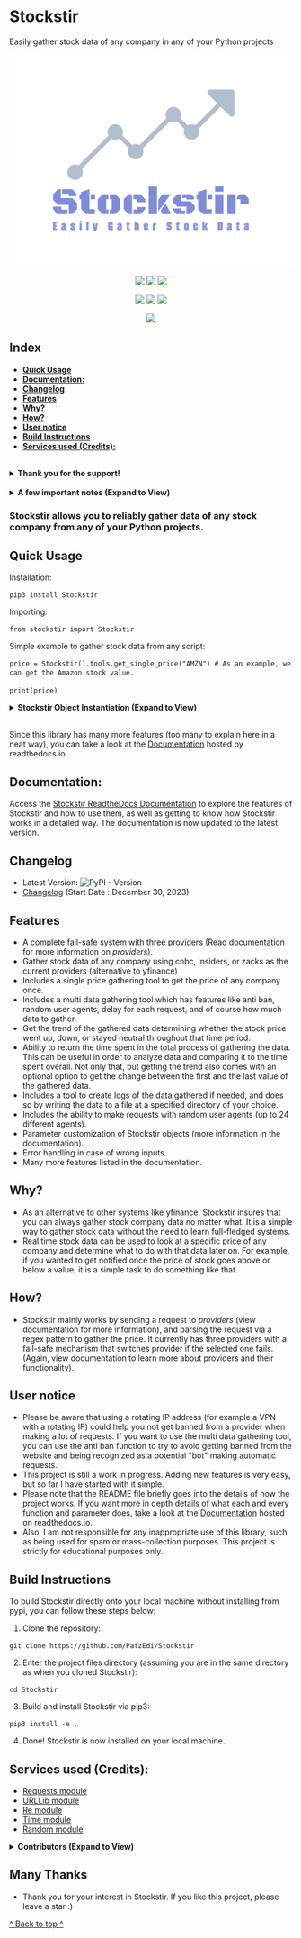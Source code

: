 <!-- omit in toc -->
# Stockstir
Easily gather stock data of any company in any of your Python projects

![stockstir-logo](https://github.com/PatzEdi/Stockstir/raw/main/docs/img/stockstir_logo.png)

<p align="center">
	<img src="https://img.shields.io/badge/License-MIT-brightgreen"
		height="23">
	<img src="https://img.shields.io/badge/Creator-PatzEdi-brightgreen"
		height="23">
	<img src="https://readthedocs.org/projects/stockstir/badge/?version=latest"
		height="23">
</p>

<p align = "center">
	<img src="https://static.pepy.tech/badge/stockstir"
		height="23">
	<img src="https://static.pepy.tech/badge/Stockstir/week"
		height="23">
	<img src="https://static.pepy.tech/badge/Stockstir/month"
		height="23">
</p>

<p align = "center">
	<img src="https://img.shields.io/pypi/v/Stockstir?style=flat&color=%23FFA500"
		height="23">
</p>

<!-- omit in toc -->
## Index
- [**Quick Usage**](#quick-usage)
- [**Documentation:**](#documentation)
- [**Changelog**](#changelog)
- [**Features**](#features)
- [**Why?**](#why)
- [**How?**](#how)
- [**User notice**](#user-notice)
- [**Build Instructions**](#build-instructions)
- [**Services used (Credits):**](#services-used-credits)

<br/>
<details>
<summary><strong>Thank you for the support!</strong></summary>
<br/>

**Starrers:**
[@ddkasa](https://github.com/ddkasa), [@pythoninthegrass](https://github.com/pythoninthegrass), [@jeffcarrico](https://github.com/jeffcarrico), [@kehoecj](https://github.com/kehoecj), [@jftuga](https://github.com/jftuga), [@branislavhesko](https://github.com/branislavhesko), [@drtiwari](https://github.com/drtiwari), [@poa00](https://github.com/poa00), [@gusdanielson](https://github.com/gusdanielson), [@joolybugg](https://github.com/joolybugg), [@BHX2](https://github.com/BHX2), [@electronicjude](https://github.com/electronicjude), [@zdrummond](https://github.com/zdrummond), [@JamesSullivan](https://github.com/JamesSullivan), [@mptsolutions](https://github.com/mptsolutions), [@FrankD412](https://github.com/FrankD412), [@fumbles](https://github.com/fumbles), [@shunsock](https://github.com/shunsock), [@verystealthy](https://github.com/verystealthy), [@agarcialeon](https://github.com/agarcialeon), [@hassan-surmount](https://github.com/hassan-surmount), [@DeflateAwning](https://github.com/DeflateAwning), [@ThinkCode](https://github.com/ThinkCode), [@stvnksslr](https://github.com/stvnksslr),[@rawberg](https://github.com/rawberg), [@z1001123](https://github.com/z1001123), [@soundtrackgeek](https://github.com/soundtrackgeek), [@Giddu](https://github.com/Giddu), [@T31M](https://github.com/T31M), [@somas1](https://github.com/somas1), [@rexzhang](https://github.com/rexzhang), [@arturo-zarzilla](https://github.com/arturo-zarzilla), [@dfd](https://github.com/dfd), [@ArcturusMajere](https://github.com/ArcturusMajere), [@LambertusDekker](https://github.com/LambertusDekker), [@508chris](https://github.com/508chris), [@PandaStacker](https://github.com/PandaStacker), [@piksu](https://github.com/piksu), [@cameronhptdev](https://github.com/cameronhptdev), [@bazfire](https://github.com/bazfire), [@AceofSpades5757](https://github.com/AceofSpades5757), [@georgettica](https://github.com/georgettica), [@LeonardPuettmann](https://github.com/LeonardPuettmann), [@Shrhawk](https://github.com/Shrhawk), [@builderjer](https://github.com/builderjer)

**Thank you for 40+ Stars! Thank you for 20K+ Downloads!**
If you do not wish to be in the list above, please let me know by either creating an issue or messaging me through reddit (linked on my website https://patzedi.github.io). Also, it may take me a while (depending on the time) to put new stargazers on the README, but it will be done nonetheless :) Also, if you are viewing on PyPi, this list above will most likely not be updated to the latest amount of starrers, as I would have to create a new release every time. Commits for new starrers will take place on the GitHub page.

</details>
<br/>
<details>

<summary><strong>A few important notes (Expand to View)</strong></summary>
<br/>

*Verified commits are now being used (Verified commits are used to make sure you know the real developer/trusted person is comitting to the branch/project)*

**Automatic provider integrity/validity checks have now been implemented on my side through crontab! Checks run 5 times a day, and a notification is sent to my phone and desktop to notify me of the status. This way, if any provider fails, I will be notified much sooner than before**

As a reminder, if any errors are found in the documentation, codebase, etc. feel free to create an issue on the Github page. We are all here to learn and improve. Thanks!
</details>

<!-- omit in toc -->
### **Stockstir allows you to reliably gather data of any stock company from any of your Python projects.** 


## **Quick Usage**

Installation:
```
pip3 install Stockstir
```

Importing:
```
from stockstir import Stockstir
```
Simple example to gather stock data from any script:
```
price = Stockstir().tools.get_single_price("AMZN") # As an example, we can get the Amazon stock value.

print(price)
```
<details>
<summary><strong>Stockstir Object Instantiation (Expand to View)</strong></summary>

```
stockstir = Stockstir()
# Below, as an example, we can instantiate the classes within the Stockstir object, which is in this case called stockstir.
tools = stockstir.tools
providers = stockstir.providers
api = stockstir.api
```
You can also customize certain aspects of each Stockstir object you instantiate:
```
stockstir = Stockstir(provider = 'cnbc', random_user_agent=True, print_output = True) # default provider = 'cnbc' (can be set to 'insider' or 'zacks' as well (cnbc recommended)), random_user_agent defaults to False, print_output defaults to False. (Note: print_output is only used for certain funcs such as multi_data_gathering)
# Below, as an example, we can instantiate the classes within the Stockstir object, which is in this case called stockstir.
tools = stockstir.tools
providers = stockstir.providers
api = stockstir.api
```
</details>

<br/>

Since this library has many more features (too many to explain here in a neat way), you can take a look at the [Documentation](https://stockstir.readthedocs.io/en/latest/index.html) hosted by readthedocs.io.

## **Documentation:**
Access the [Stockstir ReadtheDocs Documentation](https://stockstir.readthedocs.io/en/latest/index.html) to explore the features of Stockstir and how to use them, as well as getting to know how Stockstir works in a detailed way. The documentation is now updated to the latest version.

## **Changelog**
- Latest Version: ![PyPI - Version](https://img.shields.io/pypi/v/Stockstir?style=flat-square&color=%23000)
- [Changelog](/CHANGELOG.md) (Start Date : December 30, 2023)

## **Features**
- A complete fail-safe system with three providers (Read documentation for more information on *providers*).
- Gather stock data of any company using cnbc, insiders, or zacks as the current providers (alternative to yfinance)
- Includes a single price gathering tool to get the price of any company once.
- Includes a multi data gathering tool which has features like anti ban, random user agents, delay for each request, and of course how much data to gather.  
- Get the trend of the gathered data determining whether the stock price went up, down, or stayed neutral throughout that time period.
- Ability to return the time spent in the total process of gathering the data. This can be useful in order to analyze data and comparing it to the time spent overall. Not only that, but getting the trend also comes with an optional option to get the change between the first and the last value of the gathered data.
- Includes a tool to create logs of the data gathered if needed, and does so by writing the data to a file at a specified directory of your choice.
- Includes the ability to make requests with random user agents (up to 24 different agents).
- Parameter customization of Stockstir objects (more information in the documentation).
- Error handling in case of wrong inputs.
- Many more features listed in the documentation.
## **Why?**
- As an alternative to other systems like yfinance, Stockstir insures that you can always gather stock company data no matter what. It is a simple way to gather stock data without the need to learn full-fledged systems.
- Real time stock data can be used to look at a specific price of any company and determine what to do with that data later on. For example, if you wanted to get notified once the price of stock goes above or below a value, it is a simple task to do something like that. 

## **How?**
- Stockstir mainly works by sending a request to *providers* (view documentation for more information), and parsing the request via a regex pattern to gather the price. It currently has three providers with a fail-safe mechanism that switches provider if the selected one fails. (Again, view documentation to learn more about providers and their functionality).

## **User notice**
- Please be aware that using a rotating IP address (for example a VPN with a rotating IP) could help you not get banned from a provider when making a lot of requests. If you want to use the multi data gathering tool, you can use the anti ban function to try to avoid getting banned from the website and being recognized as a potential "bot" making automatic requests.
- This project is still a work in progress. Adding new features is very easy, but so far I have started with it simple. 
- Please note that the README file briefly goes into the details of how the project works. If you want more in depth details of what each and every function and parameter does, take a look at the [Documentation](https://stockstir.readthedocs.io/en/latest/index.html) hosted on readthedocs.io.
- Also, I am not responsible for any inappropriate use of this library, such as being used for spam or mass-collection purposes. This project is strictly for educational purposes only.

## **Build Instructions**
To build Stockstir directly onto your local machine without installing from pypi, you can follow these steps below:
1. Clone the repository:
```
git clone https://github.com/PatzEdi/Stockstir
```
2. Enter the project files directory (assuming you are in the same directory as when you cloned Stockstir):
```
cd Stockstir
```
3. Build and install Stockstir via pip3:
```
pip3 install -e .
```
4. Done! Stockstir is now installed on your local machine.

## **Services used (Credits):**
- [Requests module](https://requests.readthedocs.io/en/latest/)
- [URLLib module](https://docs.python.org/3/library/urllib.html)
- [Re module](https://docs.python.org/3/library/re.html)
- [Time module](https://docs.python.org/3/library/time.html)
- [Random module](https://docs.python.org/3/library/random.html)
<details>
<summary><strong>Contributors (Expand to View)</strong></summary>
Thank you all for your suggestions for improving Stockstir!

<br/>

1. [striata](https://www.reddit.com/user/striata/) for the suggestions on following PEP guidelines and code efficiency enhancements in [this post](https://www.reddit.com/r/Python/comments/18uuyjr/comment/kfnju1d/?utm_source=share&utm_medium=web2x&context=3), thank you!

2. [PandaStacker](https://github.com/PandaStacker) for taking the time to suggest new functions for Stockstir in [this pull request](https://github.com/PatzEdi/Stockstir/pull/3). Thanks for the contributions!

3. [suvanbanerjee](https://github.com/suvanbanerjee) in [pull request #8](https://github.com/PatzEdi/Stockstir/pull/8) for adding new error handling to the api class. Thanks!

*Contributors in this list gave me permission to put them on the README*
</details>

<!-- omit in toc -->
## **Many Thanks**
- Thank you for your interest in Stockstir. If you like this project, please leave a star :)

[^ Back to top ^](#stockstir)